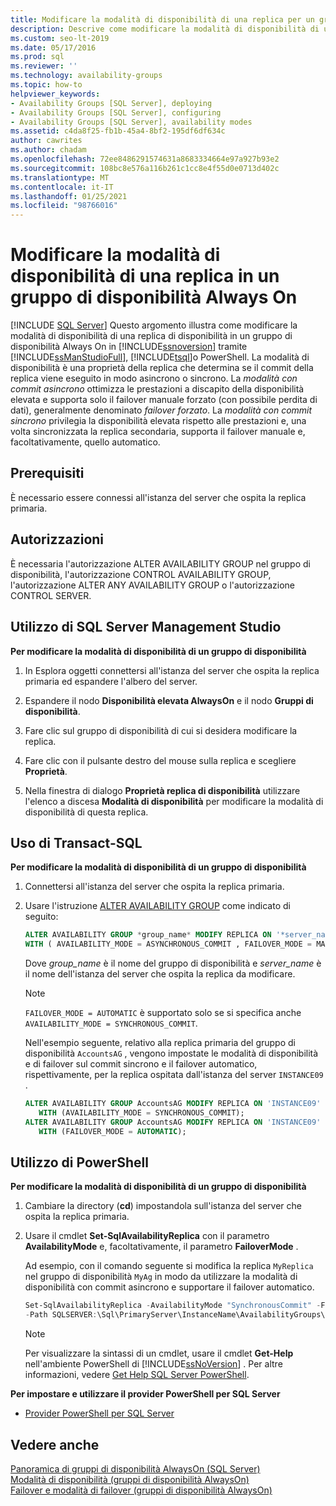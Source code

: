 ```yaml
---
title: Modificare la modalità di disponibilità di una replica per un gruppo di disponibilità
description: Descrive come modificare la modalità di disponibilità di una replica all'interno di un gruppo di disponibilità Always On usando Transact-SQL (T-SQL), PowerShell o SQL Server Management Studio.
ms.custom: seo-lt-2019
ms.date: 05/17/2016
ms.prod: sql
ms.reviewer: ''
ms.technology: availability-groups
ms.topic: how-to
helpviewer_keywords:
- Availability Groups [SQL Server], deploying
- Availability Groups [SQL Server], configuring
- Availability Groups [SQL Server], availability modes
ms.assetid: c4da8f25-fb1b-45a4-8bf2-195df6df634c
author: cawrites
ms.author: chadam
ms.openlocfilehash: 72ee8486291574631a8683334664e97a927b93e2
ms.sourcegitcommit: 108bc8e576a116b261c1cc8e4f55d0e0713d402c
ms.translationtype: MT
ms.contentlocale: it-IT
ms.lasthandoff: 01/25/2021
ms.locfileid: "98766016"
---
```

# <a name="change-availability-mode-of-a-replica-within-an-always-on-availability-group"></a>Modificare la modalità di disponibilità di una replica in un gruppo di disponibilità Always On
[!INCLUDE [SQL Server](../../../includes/applies-to-version/sqlserver.md)]
  Questo argomento illustra come modificare la modalità di disponibilità di una replica di disponibilità in un gruppo di disponibilità Always On in [!INCLUDE[ssnoversion](../../../includes/ssnoversion-md.md)] tramite [!INCLUDE[ssManStudioFull](../../../includes/ssmanstudiofull-md.md)], [!INCLUDE[tsql](../../../includes/tsql-md.md)]o PowerShell. La modalità di disponibilità è una proprietà della replica che determina se il commit della replica viene eseguito in modo asincrono o sincrono. La *modalità con commit asincrono* ottimizza le prestazioni a discapito della disponibilità elevata e supporta solo il failover manuale forzato (con possibile perdita di dati), generalmente denominato *failover forzato*. La *modalità con commit sincrono* privilegia la disponibilità elevata rispetto alle prestazioni e, una volta sincronizzata la replica secondaria, supporta il failover manuale e, facoltativamente, quello automatico.  
    
##  <a name="prerequisites"></a><a name="Prerequisites"></a> Prerequisiti  
  
È necessario essere connessi all'istanza del server che ospita la replica primaria.  
  

##  <a name="permissions"></a><a name="Permissions"></a> Autorizzazioni  
 È necessaria l'autorizzazione ALTER AVAILABILITY GROUP nel gruppo di disponibilità, l'autorizzazione CONTROL AVAILABILITY GROUP, l'autorizzazione ALTER ANY AVAILABILITY GROUP o l'autorizzazione CONTROL SERVER.  
  
##  <a name="using-sql-server-management-studio"></a><a name="SSMSProcedure"></a> Utilizzo di SQL Server Management Studio  
 **Per modificare la modalità di disponibilità di un gruppo di disponibilità**  
  
1.  In Esplora oggetti connettersi all'istanza del server che ospita la replica primaria ed espandere l'albero del server.  
  
2.  Espandere il nodo **Disponibilità elevata AlwaysOn** e il nodo **Gruppi di disponibilità**.  
  
3.  Fare clic sul gruppo di disponibilità di cui si desidera modificare la replica.  
  
4.  Fare clic con il pulsante destro del mouse sulla replica e scegliere **Proprietà**.  
  
5.  Nella finestra di dialogo **Proprietà replica di disponibilità** utilizzare l'elenco a discesa **Modalità di disponibilità** per modificare la modalità di disponibilità di questa replica.  
  
##  <a name="using-transact-sql"></a><a name="TsqlProcedure"></a> Uso di Transact-SQL  
 **Per modificare la modalità di disponibilità di un gruppo di disponibilità**  
  
1.  Connettersi all'istanza del server che ospita la replica primaria.  
  
2.  Usare l'istruzione [ALTER AVAILABILITY GROUP](../../../t-sql/statements/alter-availability-group-transact-sql.md) come indicato di seguito:  
  
     ```sql
     ALTER AVAILABILITY GROUP *group_name* MODIFY REPLICA ON '*server_name*'  
     WITH ( AVAILABILITY_MODE = ASYNCHRONOUS_COMMIT , FAILOVER_MODE = MANUAL );  
     ```
     
     Dove *group_name* è il nome del gruppo di disponibilità e *server_name* è il nome dell'istanza del server che ospita la replica da modificare.  
  
    > [!NOTE]  
    > `FAILOVER_MODE = AUTOMATIC` è supportato solo se si specifica anche `AVAILABILITY_MODE = SYNCHRONOUS_COMMIT`.  
  
     Nell'esempio seguente, relativo alla replica primaria del gruppo di disponibilità `AccountsAG` , vengono impostate le modalità di disponibilità e di failover sul commit sincrono e il failover automatico, rispettivamente, per la replica ospitata dall'istanza del server `INSTANCE09` .  
  
    ```sql
    ALTER AVAILABILITY GROUP AccountsAG MODIFY REPLICA ON 'INSTANCE09'  
       WITH (AVAILABILITY_MODE = SYNCHRONOUS_COMMIT);  
    ALTER AVAILABILITY GROUP AccountsAG MODIFY REPLICA ON 'INSTANCE09'  
       WITH (FAILOVER_MODE = AUTOMATIC);  
    ```  
  
##  <a name="using-powershell"></a><a name="PowerShellProcedure"></a> Utilizzo di PowerShell  
 **Per modificare la modalità di disponibilità di un gruppo di disponibilità**  
  
1.  Cambiare la directory (**cd**) impostandola sull'istanza del server che ospita la replica primaria.  
  
2.  Usare il cmdlet **Set-SqlAvailabilityReplica** con il parametro **AvailabilityMode** e, facoltativamente, il parametro **FailoverMode** .  
  
     Ad esempio, con il comando seguente si modifica la replica `MyReplica` nel gruppo di disponibilità `MyAg` in modo da utilizzare la modalità di disponibilità con commit asincrono e supportare il failover automatico.  
  
    ```powershell  
    Set-SqlAvailabilityReplica -AvailabilityMode "SynchronousCommit" -FailoverMode "Automatic" `   
    -Path SQLSERVER:\Sql\PrimaryServer\InstanceName\AvailabilityGroups\MyAg\AvailabilityReplicas\MyReplica  
    ```  
  
    > [!NOTE]  
    > Per visualizzare la sintassi di un cmdlet, usare il cmdlet **Get-Help** nell'ambiente PowerShell di [!INCLUDE[ssNoVersion](../../../includes/ssnoversion-md.md)] . Per altre informazioni, vedere [Get Help SQL Server PowerShell](../../../powershell/sql-server-powershell.md).  
  
 **Per impostare e utilizzare il provider PowerShell per SQL Server**  
  
-   [Provider PowerShell per SQL Server](../../../powershell/sql-server-powershell-provider.md)  
  
## <a name="see-also"></a>Vedere anche  
 [Panoramica di gruppi di disponibilità AlwaysOn &#40;SQL Server&#41;](../../../database-engine/availability-groups/windows/overview-of-always-on-availability-groups-sql-server.md)   
 [Modalità di disponibilità &#40;gruppi di disponibilità AlwaysOn&#41;](../../../database-engine/availability-groups/windows/availability-modes-always-on-availability-groups.md)   
 [Failover e modalità di failover &#40;gruppi di disponibilità AlwaysOn&#41;](../../../database-engine/availability-groups/windows/failover-and-failover-modes-always-on-availability-groups.md)  
  
